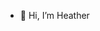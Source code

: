 - 👋 Hi, I’m Heather
<!---
heather-j-otto/heather-j-otto is a ✨ special ✨ repository because its `README.md` (this file) appears on your GitHub profile.
You can click the Preview link to take a look at your changes.
--->
